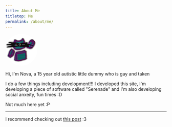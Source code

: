```yaml
---
title: About Me
titletop: Me
permalink: /about/me/
---
```


<img src="/images/pfps/me.png" alt="PFP" style="border-radius: 50%;" width="100" height="100">

Hi, I'm Nova, a 15 year old autistic little dummy who is gay and taken

I do a few things including development!!! I developed this site, I'm developing a piece of software called "Serenade" and I'm also developing social anxeity, fun times :D

Not much here yet :P

<hr>

I recommend checking out <a href="/story/story-2023">this post</a> :3